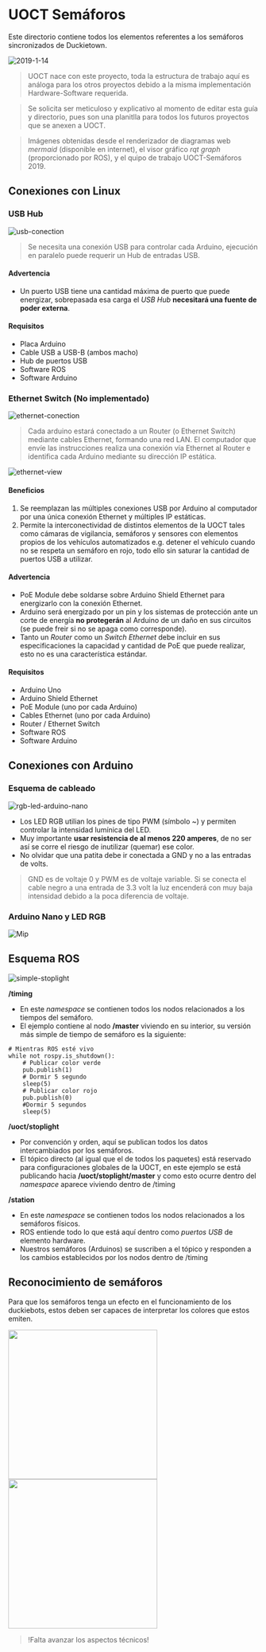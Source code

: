 # UOCT Semáforos

Este directorio contiene todos los elementos referentes a los semáforos sincronizados de Duckietown.

![2019-1-14](https://raw.githubusercontent.com/tomvillegasm/duckietown-uoct/master/img/uoct-stoplight/2019-1-14.jpg)

> UOCT nace con este proyecto, toda la estructura de trabajo aquí es análoga para los otros proyectos debido a la misma implementación Hardware-Software requerida.

> Se solicita ser meticuloso y explicativo al momento de editar esta guía y directorio, pues son una planitlla para todos los futuros proyectos que se anexen a UOCT.

> Imágenes obtenidas desde el renderizador de diagramas web _mermaid_ (disponible en internet), el visor gráfico _rqt graph_ (proporcionado por ROS), y el quipo de trabajo UOCT-Semáforos 2019.

## Conexiones con Linux

### USB Hub

![usb-conection](https://raw.githubusercontent.com/tomvillegasm/duckietown-uoct/master/img/usb-conection.png)

>Se necesita una conexión USB para controlar cada Arduino, ejecución en paralelo puede requerir un Hub de entradas USB.

#### Advertencia
* Un puerto USB tiene una cantidad máxima de puerto que puede energizar, sobrepasada esa carga el _USB Hub_ **necesitará una fuente de poder externa**.


#### Requisitos

* Placa Arduino
* Cable USB a USB-B (ambos macho)
* Hub de puertos USB
* Software ROS
* Software Arduino

### Ethernet Switch (No implementado)

![ethernet-conection](https://raw.githubusercontent.com/tomvillegasm/duckietown-uoct/master/img/ethernet-conection.png)

>Cada arduino estará conectado a un Router (o Ethernet Switch) mediante cables Ethernet, formando una red LAN. El computador que envíe las instrucciones realiza una conexión vía Ethernet al Router e identifica cada Arduino mediante su dirección IP estática.

![ethernet-view](https://raw.githubusercontent.com/tomvillegasm/duckietown-uoct/master/img/ethernet-view.png)

#### Beneficios
1. Se reemplazan las múltiples conexiones USB por Arduino al computador por una única conexión Ethernet y múltiples IP estáticas.
2. Permite la interconectividad de distintos elementos de la UOCT tales como cámaras de vigilancia, semáforos y sensores con elementos propios de los vehículos automatizados e.g. detener el vehículo cuando no se respeta un semáforo en rojo, todo ello sin saturar la cantidad de puertos USB a utilizar.

#### Advertencia

* PoE Module debe soldarse sobre Arduino Shield Ethernet para energizarlo con la conexión Ethernet.
* Arduino será energizado por un pin y los sistemas de protección ante un corte de energía **no protegerán** al Arduino de un daño en sus circuitos (se puede freir si no se apaga como corresponde).
* Tanto un _Router_ como un _Switch Ethernet_ debe incluir en sus especificaciones la capacidad y cantidad de PoE que puede realizar, esto no es una característica estándar.

#### Requisitos

* Arduino Uno
* Arduino Shield Ethernet
* PoE Module (uno por cada Arduino)
* Cables Ethernet (uno por cada Arduino)
* Router / Ethernet Switch
* Software ROS
* Software Arduino

## Conexiones con Arduino

### Esquema de cableado
![rgb-led-arduino-nano](https://raw.githubusercontent.com/tomvillegasm/duckietown-uoct/master/img/rgb-led-arduino-nano.png)

* Los LED RGB utilian los pines de tipo PWM (símbolo ~) y permiten controlar la intensidad lumínica del LED.
* Muy importante **usar resistencia de al menos 220 amperes**, de no ser así se corre el riesgo de inutilizar (quemar) ese color.
* No olvidar que una patita debe ir conectada a GND y no a las entradas de volts.
> GND es de voltaje 0 y PWM es de voltaje variable. Si se conecta el cable negro a una entrada de 3.3 volt la luz encenderá con muy baja intensidad debido a la poca diferencia de voltaje.


### Arduino Nano y LED RGB
![Mip](https://raw.githubusercontent.com/tomvillegasm/duckietown-uoct/master/img/red-green-led.gif)

## Esquema ROS

![simple-stoplight](https://raw.githubusercontent.com/tomvillegasm/duckietown-uoct/master/img/simple-stoplight.png)

**/timing**
* En este _namespace_ se contienen todos los nodos relacionados a los tiempos del semáforo.
* El ejemplo contiene al nodo **/master** viviendo en su interior, su versión más simple de tiempo de semáforo es la siguiente:
```
# Mientras ROS esté vivo
while not rospy.is_shutdown():
    # Publicar color verde
    pub.publish(1)
    # Dormir 5 segundo
    sleep(5)
    # Publicar color rojo
    pub.publish(0)
    #Dormir 5 segundos
    sleep(5)
```

**/uoct/stoplight**
* Por convención y orden, aquí se publican todos los datos intercambiados por los semáforos.
* El tópico directo (al igual que el de todos los paquetes) está reservado para configuraciones globales de la UOCT, en este ejemplo se está publicando hacia **/uoct/stoplight/master** y como esto ocurre dentro del _namespace_ aparece viviendo dentro de /timing

**/station**
* En este _namespace_ se contienen todos los nodos relacionados a los semáforos físicos.
* ROS entiende todo lo que está aquí dentro como _puertos USB_ de elemento hardware.
* Nuestros semáforos (Arduinos) se suscriben a el tópico y responden a los cambios establecidos por los nodos dentro de /timing

## Reconocimiento de semáforos

Para que los semáforos tenga un efecto en el funcionamiento de los duckiebots, estos deben ser capaces de interpretar los colores que estos emiten.

<p float="left">
  <img src="https://raw.githubusercontent.com/tomvillegasm/duckietown-uoct/master/img/uoct-stoplight/2019-1-15.jpg" width="300" aling="middle"/>
  <img src="https://raw.githubusercontent.com/tomvillegasm/duckietown-uoct/master/img/uoct-stoplight/2019-1-15.jpg) ![2019-1-16](https://raw.githubusercontent.com/tomvillegasm/duckietown-uoct/master/img/uoct-stoplight/2019-1-16.jpg" width="300" aling="middle"/> 
</p>

> !Falta avanzar los aspectos técnicos!
